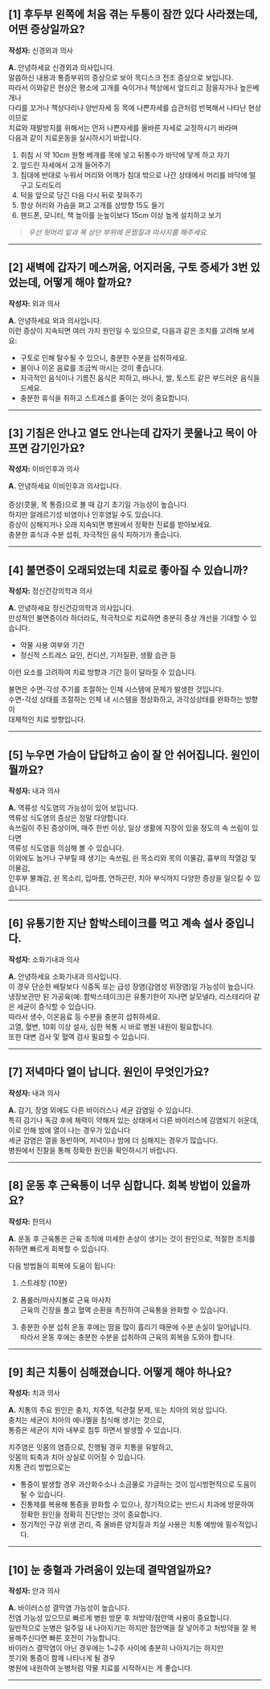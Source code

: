 ## [1] 후두부 왼쪽에 처음 겪는 두통이 잠깐 있다 사라졌는데, 어떤 증상일까요?
**작성자:** 신경외과 의사

**A.** 안녕하세요 신경외과 의사입니다.  <br />
말씀하신 내용과 통증부위의 증상으로 보아 목디스크 전조 증상으로 보입니다. <br />
따라서 이와같은 현상은 평소에 고개를 숙이거나 책상에서 엎드리고 잠을자거나 높은베개나  <br />
다리를 꼬거나 책상다리나 양반자세 등 목에 나쁜자세를 습관처럼 반복해서 나타난 현상이므로  <br />
치료와 재발방지를 위해서는 먼저 나쁜자세를 올바른 자세로 교정하시기 바라며 <br />
다음과 같이 치료운동을 실시하시기 바랍니다.<br />

1. 취침 시 약 10cm 원형 베개를 목에 넣고 뒤통수가 바닥에 닿게 하고 자기  
2. 엎드린 자세에서 고개 들어주기  
3. 침대에 반대로 누워서 머리와 어깨가 침대 밖으로 나간 상태에서 머리를 바닥에 떨구고 도리도리  
4. 턱을 앞으로 당긴 다음 다시 뒤로 젖혀주기  
5. 항상 허리와 가슴을 펴고 고개를 상방향 15도 들기  
6. 핸드폰, 모니터, 책 높이를 눈높이보다 15cm 이상 높게 설치하고 보기  

> *우선 뒷머리 밑과 목 상단 부위에 온찜질과 마사지를 해주세요.*

---

## [2] 새벽에 갑자기 메스꺼움, 어지러움, 구토 증세가 3번 있었는데, 어떻게 해야 할까요?
**작성자:** 외과 의사

**A.** 안녕하세요 외과 의사입니다.  <br />
이런 증상이 지속되면 여러 가지 원인일 수 있으므로, 다음과 같은 조치를 고려해 보세요:

- 구토로 인해 탈수될 수 있으니, 충분한 수분을 섭취하세요.  
- 물이나 이온 음료를 조금씩 마시는 것이 좋습니다.  
- 자극적인 음식이나 기름진 음식은 피하고, 바나나, 쌀, 토스트 같은 부드러운 음식을 드세요.  
- 충분한 휴식을 취하고 스트레스를 줄이는 것이 중요합니다.

---

## [3] 기침은 안나고 열도 안나는데 갑자기 콧물나고 목이 아프면 감기인가요?
**작성자:** 이비인후과 의사

**A.** 안녕하세요 이비인후과 의사입니다.<br />  
증상(콧물, 목 통증)으로 볼 때 감기 초기일 가능성이 높습니다. <br /> 
하지만 알레르기성 비염이나 인후염일 수도 있습니다.  <br />
증상이 심해지거나 오래 지속되면 병원에서 정확한 진료를 받아보세요.  <br />
충분한 휴식과 수분 섭취, 자극적인 음식 피하기가 좋습니다.<br />

---

## [4] 불면증이 오래되었는데 치료로 좋아질 수 있습니까?
**작성자:** 정신건강의학과 의사

**A.** 안녕하세요 정신건강의학과 의사입니다.  <br />
만성적인 불면증이라 하더라도, 적극적으로 치료하면 충분히 증상 개선을 기대할 수 있습니다.<br />

- 약물 사용 여부와 기간  
- 정신적 스트레스 요인, 컨디션, 기저질환, 생활 습관 등  

이런 요소를 고려하여 치료 방향과 기간 등이 달라질 수 있습니다. 

불면은 수면-각성 주기를 조절하는 인체 시스템에 문제가 발생한 것입니다. <br />
수면-각성 상태를 조절하는 인체 내 시스템을 정상화하고, 과각성상태를 완화하는 방향이<br /> 대체적인 치료 방향입니다.


---

## [5] 누우면 가슴이 답답하고 숨이 잘 안 쉬어집니다. 원인이 뭘까요?
**작성자:** 내과 의사

**A.** 역류성 식도염의 가능성이 있어 보입니다. <br />
역류성 식도염의 증상은 정말 다양합니다.<br />
속쓰림이 주된 증상이며, 매주 한번 이상, 일상 생활에 지장이 있을 정도의 속 쓰림이 있다면<br /> 역류성 식도염을 의심해 볼 수 있습니다.<br />
이외에도 눕거나 구부릴 때 생기는 속쓰림, 쉰 목소리와 목의 이물감, 흉부의 작열감 및 이물감,<br /> 인후부 불쾌감, 쉰 목소리, 입마름, 연하곤란, 치아 부식까지 다양한 증상을 일으킬 수 있습니다. <br />


---

## [6] 유통기한 지난 함박스테이크를 먹고 계속 설사 중입니다.
**작성자:** 소화기내과 의사

**A.** 안녕하세요 소화기내과 의사입니다.  <br />
이 경우 단순한 배탈보다 식중독 또는 급성 장염(감염성 위장염)일 가능성이 높습니다.  <br />
냉장보관만 된 가공육(예: 함박스테이크)은 유통기한이 지나면 살모넬라, 리스테리아 같은 세균이 증식할 수 있습니다.<br />
따라서 생수, 이온음료 등 수분을 충분히 섭취하세요.<br />
고열, 혈변, 10회 이상 설사, 심한 복통 시 바로 병원 내원이 필요합니다.<br />
또한 대변 검사 및 혈액 검사 필요할 수 있습니다.<br />


---

## [7] 저녁마다 열이 납니다. 원인이 무엇인가요?
**작성자:** 내과 의사

**A.** 감기, 장염 외에도 다른 바이러스나 세균 감염일 수 있습니다.  <br />
특히 감기나 독감 후에 체력이 약해져 있는 상태에서 다른 바이러스에 감염되기 쉬운데,<br />
이로 인해 밤에 열이 나는 경우가 있습니다<br />
세균 감염은 열을 동반하며, 저녁이나 밤에 더 심해지는 경우가 많습니다. <br />
병원에서 진찰을 통해 정확한 원인을 확인하시기 바랍니다.<br />


---

## [8] 운동 후 근육통이 너무 심합니다. 회복 방법이 있을까요?
**작성자:** 한의사

**A.** 운동 후 근육통은 근육 조직에 미세한 손상이 생기는 것이 원인으로, 적절한 조치를 취하면 빠르게 회복할 수 있습니다. <br /> 

다음 방법들이 회복에 도움이 됩니다:

1. 스트레칭 (10분)  

2. 폼롤러/마사지볼로 근육 마사지  
근육의 긴장을 풀고 혈액 순환을 촉진하여 근육통을 완화할 수 있습니다.

3. 충분한 수분 섭취
 운동 후에는 땀을 많이 흘리기 때문에 수분 손실이 일어납니다.<br />
따라서 운동 후에는 충분한 수분을 섭취하여 근육의 회복을 도와야 합니다.

---

## [9] 최근 치통이 심해졌습니다. 어떻게 해야 하나요?
**작성자:** 치과 의사

**A.** 치통의 주요 원인은 충치, 치주염, 턱관절 문제, 또는 치아의 외상 입니다.  <br />
충치는 세균이 치아의 에나멜을 침식해 생기는 것으로,<br />
통증은 세균이 치아 내부로 침투 하면서 발생할 수 있습니다.<br />

치주염은 잇몸의 염증으로, 진행될 경우 치통을 유발하고,<br />
 잇몸의 퇴축과 치아 상실로 이어질 수 있습니다.<br />
치통 관리 방법으로는 

- 통증이 발생할 경우 과산화수소나 소금물로 가글하는 것이 임시방편적으로 도움이 될 수 있습니다.
- 진통제를 복용해 통증을 완화할 수 있으나, 장기적으로는 반드시 치과에 방문하여 정확한 원인을 정확히 진단받는 것이 중요합니다.
- 정기적인 구강 위생 관리, 즉 올바른 양치질과 치실 사용은 치통 예방에 필수적입니다.


---

## [10] 눈 충혈과 가려움이 있는데 결막염일까요?
**작성자:** 안과 의사

**A.** 바이러스성 결막염 가능성이 높습니다.  <br />
전염 가능성 있으므로 빠르게 병원 방문 후 처방약/점안액 사용이 중요합니다. <br /> 
일반적으로 눈병은 일주일 내 나아지기는 하지만 점안액을 잘 넣어주고 처방약을 잘 복용해주신다면 빠른 호전이 가능합니다.<br />
바이러스 결막염이 아닌 경우에는 1~2주 사이에 충분히 나아지기는 하지만<br /> 
붓기와 통증이 함께 나타나게 될 경우 <br />
병원에 내원하여 눈병처럼 약물 치료를 시작하시는 게 좋습니다.

---